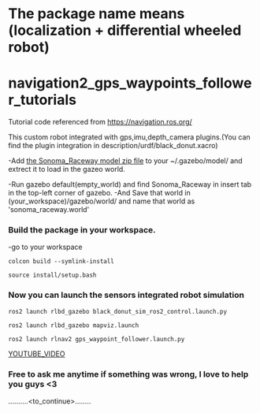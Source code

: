 # The package name means (localization + differential wheeled robot) 

# navigation2_gps_waypoints_follower_tutorials
Tutorial code referenced from https://navigation.ros.org/

This custom robot integrated with gps,imu,depth_camera plugins.(You can find the plugin integration in description/urdf/black_donut.xacro)

-Add [the Sonoma_Raceway model zip file](https://github.com/Htet-Wai-Yan-HWY/loc_diff/blob/main/Sonoma%20Raceway.zip) to your ~/.gazebo/model/ and extrect it to load in the gazeo world.

-Run gazebo default(empty_world) and find Sonoma_Raceway in insert tab in the top-left corner of gazebo.
-And Save that world in (your_workspace)/gazebo/world/      and name that world as 'sonoma_raceway.world'




### Build the package in your workspace.

-go to your workspace

```
colcon build --symlink-install
```

```
source install/setup.bash
```

### Now you can launch the sensors integrated robot simulation 

```
ros2 launch rlbd_gazebo black_donut_sim_ros2_control.launch.py
```

```
ros2 launch rlbd_gazebo mapviz.launch
```

```
ros2 launch rlnav2 gps_waypoint_follower.launch.py
```

[YOUTUBE_VIDEO](https://www.youtube.com/watch?v=lSZ8QRvmXd8&t=50s)



### Free to ask me anytime if something was wrong, I love to help you guys <3

..........<to_continue>........

